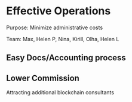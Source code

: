 # Effective Operations

Purpose: Minimize administrative costs

Team: Max, Helen P, Nina, Kirill, Olha, Helen L

## Easy Docs/Accounting process



## Lower Commission

Attracting additional blockchain consultants

## 

